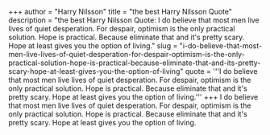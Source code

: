 +++
author = "Harry Nilsson"
title = "the best Harry Nilsson Quote"
description = "the best Harry Nilsson Quote: I do believe that most men live lives of quiet desperation. For despair, optimism is the only practical solution. Hope is practical. Because eliminate that and it's pretty scary. Hope at least gives you the option of living."
slug = "i-do-believe-that-most-men-live-lives-of-quiet-desperation-for-despair-optimism-is-the-only-practical-solution-hope-is-practical-because-eliminate-that-and-its-pretty-scary-hope-at-least-gives-you-the-option-of-living"
quote = '''I do believe that most men live lives of quiet desperation. For despair, optimism is the only practical solution. Hope is practical. Because eliminate that and it's pretty scary. Hope at least gives you the option of living.'''
+++
I do believe that most men live lives of quiet desperation. For despair, optimism is the only practical solution. Hope is practical. Because eliminate that and it's pretty scary. Hope at least gives you the option of living.
